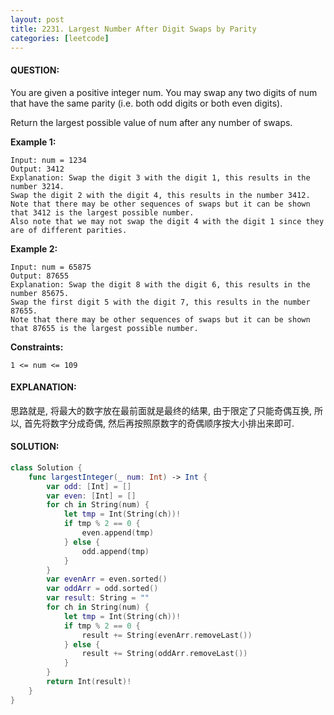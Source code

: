 ```yaml
---
layout: post
title: 2231. Largest Number After Digit Swaps by Parity
categories: [leetcode]
---
```

#### QUESTION:
You are given a positive integer num. You may swap any two digits of num that have the same parity (i.e. both odd digits or both even digits).

Return the largest possible value of num after any number of swaps.

 

__Example 1:__
```
Input: num = 1234
Output: 3412
Explanation: Swap the digit 3 with the digit 1, this results in the number 3214.
Swap the digit 2 with the digit 4, this results in the number 3412.
Note that there may be other sequences of swaps but it can be shown that 3412 is the largest possible number.
Also note that we may not swap the digit 4 with the digit 1 since they are of different parities.
```
__Example 2:__
```
Input: num = 65875
Output: 87655
Explanation: Swap the digit 8 with the digit 6, this results in the number 85675.
Swap the first digit 5 with the digit 7, this results in the number 87655.
Note that there may be other sequences of swaps but it can be shown that 87655 is the largest possible number.
 ```

__Constraints:__
```
1 <= num <= 109
```
#### EXPLANATION:

思路就是, 将最大的数字放在最前面就是最终的结果, 由于限定了只能奇偶互换, 所以, 首先将数字分成奇偶, 然后再按照原数字的奇偶顺序按大小排出来即可.

#### SOLUTION:
```swift
class Solution {
    func largestInteger(_ num: Int) -> Int {
        var odd: [Int] = []
        var even: [Int] = []
        for ch in String(num) {
            let tmp = Int(String(ch))!
            if tmp % 2 == 0 {
                even.append(tmp)
            } else {
                odd.append(tmp)
            }
        }
        var evenArr = even.sorted()
        var oddArr = odd.sorted()
        var result: String = ""
        for ch in String(num) {
            let tmp = Int(String(ch))!
            if tmp % 2 == 0 {
                result += String(evenArr.removeLast())
            } else {
                result += String(oddArr.removeLast())
            }
        }
        return Int(result)!
    }
}
```
